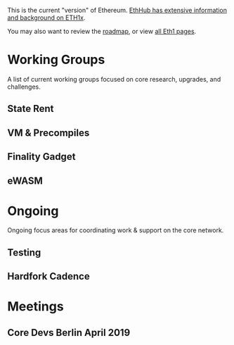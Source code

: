 <!-- TITLE: Ethereum 1x -->

This is the current "version" of Ethereum. [EthHub has extensive information and background on ETH1x](https://docs.ethhub.io/ethereum-roadmap/ethereum-1.x/).

You may also want to review the [roadmap](/roadmap), or view [all Eth1 pages](/eth1).
# Working Groups
A list of current working groups focused on core research, upgrades, and challenges.

## State Rent

## VM & Precompiles

## Finality Gadget

## eWASM
# Ongoing
Ongoing focus areas for coordinating work & support on the core network.

## Testing

## Hardfork Cadence

# Meetings
## Core Devs Berlin April 2019
